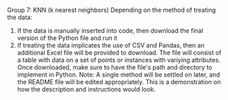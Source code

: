 Group 7: KNN (k nearest neighbors) Depending on the method of treating the data:
1. If the data is manually inserted into code, then download the final version of the Python file and run it
2. If treating the data implicates the use of CSV and Pandas, then an additional Excel file will be provided to download. The file will consist of a table with data on a set of points or 
   instances with variying attributes. Once downloaded, make sure to have the file's path and directory to implement in Python. Note: A single method will be settled on later, and the README 
   file will be edited appropriately. This is a demonstration on how the description and instructions would look.
